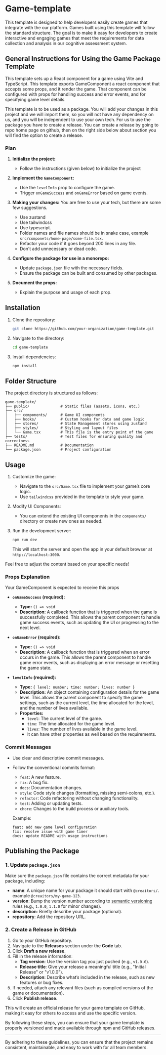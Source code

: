 # Game-template

This template is designed to help developers easily create games that integrate with the our platform.
Games built using this template will follow the standard structure.
The goal is to make it easy for developers to create interactive and engaging games that meet the requirements for data collection and analysis in our cognitive assessment system.

## General Instructions for Using the Game Package Template

This template sets up a React component for a game using Vite and TypeScript. This template exports GameComponent a react component that accepts some props, and it render the game.
That component can be configured with props for handling success and error events, and for specifying game level details.

This template is to be used as a package. You will add your changes in this project and we will import them, so you will not have any dependency on us, and you will be independent to use your own tech. For us to use the package you have to create a release. You can create a release by going to repo home page on github, then on the right side below about section you will find the option to create a release.

### Plan

1. **Initialize the project:**

   - Follow the instructions (given below) to initialize the project

1. **Implement the `GameComponent`:**

   - Use the `levelInfo` prop to configure the game.
   - Trigger `onGameSuccess` and `onGameError` based on game events.

1. **Making your changes:**
   You are free to use your tech, but there are some few suggestions.

   - Use zustand
   - Use tailwindcss
   - Use typescript.
   - Folder names and file names should be in snake case, example `src/componets/home-page/some-file.tsx`.
   - Refactor your code if it goes beyond 200 lines in any file.
   - Don't add unnecessary or dead code.

1. **Configure the package for use in a monorepo:**

   - Update `package.json` file with the necessary fields.
   - Ensure the package can be built and consumed by other packages.

1. **Document the props:**

   - Explain the purpose and usage of each prop.

## Installation

1. Clone the repository:
   ```bash
   git clone https://github.com/your-organization/game-template.git
   ```
2. Navigate to the directory:
   ```bash
   cd game-template
   ```
3. Install dependencies:
   ```bash
   npm install
   ```

## Folder Structure

The project directory is structured as follows:

```
game-template/
├── public/              # Static files (assets, icons, etc.)
├── src/
│   ├── components/      # Game UI components
│   ├── hooks/           # Custom hooks for data and game logic
│   ├── stores/          # State Management stores using zustand
│   ├── styles/          # Styling and layout files
│   └── Game.tsx         # This file is the entry point of the game
├── tests/               # Test files for ensuring quality and correctness
├── README.md            # Documentation
└── package.json         # Project configuration
```

## Usage

1. Customize the game:

   - Navigate to the `src/Game.tsx` file to implement your game’s core logic.
   - Use `tailwindcss` provided in the template to style your game.

2. Modify UI Components:

   - You can extend the existing UI components in the `components/` directory or create new ones as needed.

3. Run the development server:
   ```bash
   npm run dev
   ```
   This will start the server and open the app in your default browser at `http://localhost:3000`.

Feel free to adjust the content based on your specific needs!

### Props Explanation

Your GameComponent is expected to receive this props

- **`onGameSuccess` (required):**

  - **Type:** `() => void`
  - **Description:** A callback function that is triggered when the game is successfully completed. This allows the parent component to handle game success events, such as updating the UI or progressing to the next level.

- **`onGameError` (required):**

  - **Type:** `() => void`
  - **Description:** A callback function that is triggered when an error occurs in the game. This allows the parent component to handle game error events, such as displaying an error message or resetting the game state.

- **`levelInfo` (required):**
  - **Type:** `{ level: number; time: number; lives: number }`
  - **Description:** An object containing configuration details for the game level. This allows the parent component to specify the game settings, such as the current level, the time allocated for the level, and the number of lives available.
  - **Properties:**
    - `level`: The current level of the game.
    - `time`: The time allocated for the game level.
    - `lives`: The number of lives available in the game level.
    - It can have other properties as well based on the requirements.

### Commit Messages

- Use clear and descriptive commit messages.
- Follow the conventional commits format:

  - `feat`: A new feature.
  - `fix`: A bug fix.
  - `docs`: Documentation changes.
  - `style`: Code style changes (formatting, missing semi-colons, etc.).
  - `refactor`: Code refactoring without changing functionality.
  - `test`: Adding or updating tests.
  - `chore`: Changes to the build process or auxiliary tools.

  Example:

  ```
  feat: add new game level configuration
  fix: resolve issue with game timer
  docs: update README with usage instructions
  ```

## Publishing the Package

### 1. Update `package.json`

Make sure the `package.json` file contains the correct metadata for your package, including:

- **name**: A unique name for your package it should start with `@creaitors/`. example `@creaitors/my-game-123`.
- **version**: Bump the version number according to [semantic versioning](https://semver.org/) rules (e.g., `1.0.0`, `1.1.0` for minor changes).
- **description**: Briefly describe your package (optional).
- **repository**: Add the repository URL.

### 2. Create a Release in GitHub

1. Go to your GitHub repository.
2. Navigate to the **Releases** section under the **Code** tab.
3. Click **Draft a new release**.
4. Fill in the release information:
   - **Tag version**: Use the version tag you just pushed (e.g., `v1.0.0`).
   - **Release title**: Give your release a meaningful title (e.g., "Initial Release" or "v1.0.0").
   - **Description**: Describe what’s included in the release, such as new features or bug fixes.
5. If needed, attach any relevant files (such as compiled versions of the game or documentation).
6. Click **Publish release**.

This will create an official release for your game template on GitHub, making it easy for others to access and use the specific version.

By following these steps, you can ensure that your game template is properly versioned and made available through npm and GitHub releases.

---

By adhering to these guidelines, you can ensure that the project remains consistent, maintainable, and easy to work with for all team members.
